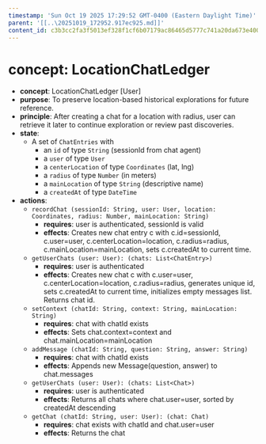 ```yaml
---
timestamp: 'Sun Oct 19 2025 17:29:52 GMT-0400 (Eastern Daylight Time)'
parent: '[[..\20251019_172952.917ec925.md]]'
content_id: c3b3cc2fa3f5013ef328f1cf6b07179ac86465d5777c741a20da673e400f4177
---
```


# concept: LocationChatLedger

* **concept**: LocationChatLedger \[User]
* **purpose**: To preserve location-based historical explorations for future reference.
* **principle**: After creating a chat for a location with radius, user can retrieve it later to continue exploration or review past discoveries.
* **state**:
  * A set of `ChatEntries` with
    * an `id` of type `String` (sessionId from chat agent)
    * a `user` of type `User`
    * a `centerLocation` of type `Coordinates` (lat, lng)
    * a `radius` of type `Number` (in meters)
    * a `mainLocation` of type `String` (descriptive name)
    * a `createdAt` of type `DateTime`
* **actions**:
  * `recordChat (sessionId: String, user: User, location: Coordinates, radius: Number, mainLocation: String)`
    * **requires**: user is authenticated, sessionId is valid
    * **effects**: Creates new chat entry c with c.id=sessionId, c.user=user, c.centerLocation=location, c.radius=radius, c.mainLocation=mainLocation, sets c.createdAt to current time.
  * `getUserChats (user: User): (chats: List<ChatEntry>)`
    * **requires**: user is authenticated
    * **effects**: Creates new chat c with c.user=user, c.centerLocation=location, c.radius=radius, generates unique id, sets c.createdAt to current time, initializes empty messages list. Returns chat id.
  * `setContext (chatId: String, context: String, mainLocation: String)`
    * **requires**: chat with chatId exists
    * **effects**: Sets chat.context=context and chat.mainLocation=mainLocation
  * `addMessage (chatId: String, question: String, answer: String)`
    * **requires**: chat with chatId exists
    * **effects**: Appends new Message(question, answer) to chat.messages
  * `getUserChats (user: User): (chats: List<Chat>)`
    * **requires**: user is authenticated
    * **effects**: Returns all chats where chat.user=user, sorted by createdAt descending
  * `getChat (chatId: String, user: User): (chat: Chat)`
    * **requires**: chat exists with chatId and chat.user=user
    * **effects**: Returns the chat
